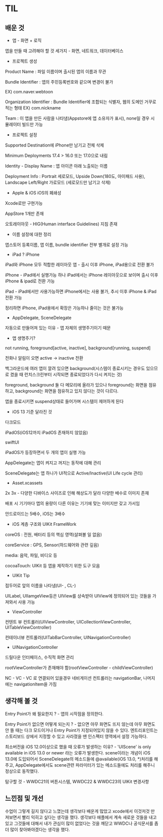 # TIL

## 배운 것
- 앱 - 화면 + 로직

앱을 만들 때 고려해야 할 것 세가지 - 화면, 네트워크, 데이터베이스

- 프로젝트 생성

Product Name : 파일 이름이며 출시된 앱의 이름과 무관

Bundle Identifier : 앱의 주민등록번호와 같으며 변경이 불가

EX) com.naver.webtoon

Organization Identifier : Bundle Identifier에 조합되는 식별자, 웹의 도메인 거꾸로 적는 형태
EX) com.nickname

Team : 이 앱을 만든 사람을 나타냄(Appstore에 앱 소유자가 표시), none일 경우 시뮬레이터 빌드만 가능 

- 프로젝트 설정
  
Supported Destination에 iPhone만 남기고 전체 삭제

Minimum Deployments 17.4 > 16.0 또는 17.0으로 내림

Identity - Display Name : 앱 아이콘 아래 노출되는 이름

Deployment Info : Portrait 세로모드,  Upside Down(180도, 아이패드 사용), Landscape Left/Right 가로모드 (세로모드만 남기고 삭제)
 
- Apple & iOS
iOS의 폐쇄성 

Xcode로만 구현가능

AppStore 1개만 존재

오토레이아웃 - HIG(Human interface Guidelines) 지침 존재

- 이름 설정에 대한 정리

앱스토어 등록이름, 앱 이름, bundle identifier 전부 별개로 설정 가능

- iPad ? iPhone

iPad와 iPhone 모두 적합한 레이아웃 앱 - 출시 이후 iPhone, iPad용으로 전환 불가

iPhone - iPad에서 실행가능 하나 iPad에서는 iPhone 레이아웃으로 보이며 출시 이후 iPhone & ipad로 전환 가능

iPad - iPad에서만 사용가능하면 iPhone에서는 사용 불가, 추시 이후 iPhone & iPad 전환 가능

정리하면 iPhone, iPad용에서 확장은 가능하나 줄이는 것은 불가능

- AppDelegate, SceneDelegate
  
자동으로 만들어져 있는 이유 - 앱 자체의 생명주기이기 때문

- 앱 생명주기?

not running, foreground[active, inactive], background[running, suspend]

전화나 알림이 오면 active -> inactive 전환

백그라운드에 여러 앱이 깔려 있으면 background(시스템이 종료시키는 경우도 있으므로 켰을 때 런치스크린부터 시작되면 종료되었다가 다시 켜지는 것)

foreground, background 둘 다 메모리에 올라가 있으나 foreground는 화면을 점유하고, background는 화면을 점유하고 있지 않다는 것이 다르다.

앱을 종료시키면 suspend상태로 들어가며 시스템이 제어하게 된다

- iOS 13 기준 달라진 것

다크모드

iPadOS(iOS12까지 iPadOS 존재하지 않았음)

swiftUI

iPadOS가 등장하면서 두 개의 앱이 실행 가능 

AppDelegate는 앱이 켜지고 꺼지는 동작에 대해 관리

SceneDelegate는 앱 하나가 UI적으로 Active/Inactive(UI Life cycle 관리)

- Asset.xcassets

2x 3x  - 다양한 디바이스 사이즈로 인해 해상도가 달라 다양한 배수로 이미지 존재

배포 시 기기마다 앱의 용량이 다른 이유는 기기에 맞는 이미지만 갖고 가서임

안드로이드는 5배수, iOS는 3배수

- iOS 계층 구조와 UIKit FrameWork

coreOS : 전원, 배터리 등의 핵심 영역(살펴볼 일 없음)

coreService : GPS, Sensor(하드웨어와 관련 깊음)

media: 음악, 파일, 비디오 등

cocoaTouch: UIKit 등 앱을 제작하기 위한 도구 모음

- UIKit Tip

접두어로 앞의 이름을 나타냄(UI- , CL-)

UILabel, UIIamgeView등은 UIView를 상속받아 UIView에 정의되어 있는 것들을 가져와서 사용 가능

- ViewController

컨텐트 뷰 컨트롤러(UIViewController, UICollectionViewController, UITableViewController)

컨테이너뷰 컨트롤러(UITabBarController, UINavigationController)

- UINavigationController
  
드릴다운 인터페이스, 수직적 화면 관리

rootViewController가 존재해야 함(rootViewController - childViewController)

NC - VC - VC 로 연결되어 있을경우 네비게이션 컨트롤러는 navigationBar, 나머지에는 navigationItem을 가짐


## 생각해 볼 것
Entry Point가 왜 필요한지 ? - 앱의 시작점을 정의한다.

Entry Point가 없으면 어떻게 되는지 ? - 없으면 아무 화면도 뜨지 않는데 아무 화면도 안 뜰 때는 다크 모드이거나 Entry Point가 지정되어있지 않을 수 있다. 엔트리포인트는 스토리보드 상에서 지정할 수 있고 사라졌을 땐 인스펙터 영역에서 설정 가능하다.

최소버전을 iOS 12.0이상으로 했을 때 오류가 발생하는 이유? - 'UIScene' is only available in iOS 13.0 or newer 라는 오류가 발생한다. scene이라는 개념이 iOS 13.0에 도입되어서 SceneDelegate의 메소드들에 @available(iOS 13.0, *)처리를 해주고, AppDelegate에서도 scene관련 파라미터가 있는 메소드들에도 처리를 해주니 정상으로 동작했다.

탐구할 것 - WWDC21의 버튼시스템, WWDC22 & WWDC23의 UIKit 변경사항

## 느낀점 및 개선

수업이 그렇게 길지 않다고 느꼈는데 생각보다 배운게 많았고 xcode에서 이것저것 만져보면서 빨리 익히고 싶다는 생각을 했다. 생각보다 애플에서 계속 새로운 것들을 내고 있고 그것들에 대해서 내가 관심이 많이 없었다는 것을 깨닫고 WWDC나 공식문서를 좀 더 많이 찾아봐야겠다는 생각을 했다.
